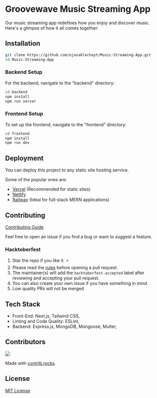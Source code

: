 # Groovewave Music Streaming App

Our music streaming app redefines how you enjoy and discover music. Here's a glimpse of how it all comes together:

## Installation

```bash
git clone https://github.com/ojasaklechayt/Music-Streaming-App.git
cd Music-Streaming-App
```

### Backend Setup
For the backend, navigate to the "backend" directory:

```bash
cd backend
npm install 
npm run server
```

### Frontend Setup
To set up the frontend, navigate to the "frontend" directory:

```bash
cd frontend
npm install
npm run dev
```

## Deployment

You can deploy this project to any static site hosting service.

Some of the popular ones are:

- [Vercel](https://vercel.com/) (Recommended for static sites)
- [Netlify](https://www.netlify.com/)
- [Railway](https://railway.app/) (Ideal for full-stack MERN applications)

## Contributing

[Contributing Guide](CONTRIBUTING.md)

Feel free to open an issue if you find a bug or want to suggest a feature.

### Hacktoberfest

1. Star the repo if you like it. ⭐
2. Please read the [rules](https://hacktoberfest.com/participation/) before opening a pull request.
3. The maintainer(s) will add the `hacktoberfest-accepted` label after reviewing and accepting your pull request.
4. You can also create your own issue if you have something in mind.
5. Low quality PRs will not be merged

## Tech Stack

- Front-End:
  Next.js,
  Tailwind CSS,
- Linting and Code Quality:
  ESLint,
- Backend:
  Express.js,
  MongoDB,
  Mongoose,
  Multer,

## Contributors

<a href="https://github.com/ojasaklechayt/Music-Streaming-App/graphs/contributors">
  <img src="https://contrib.rocks/image?repo=ojasaklechayt/Music-Streaming-App" />
</a>

Made with [contrib.rocks](https://contrib.rocks).

## License

[MIT License](LICENSE.md)
